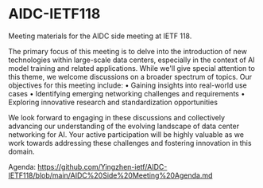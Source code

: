 # AIDC-IETF118
Meeting materials for the AIDC side meeting at IETF 118.

The primary focus of this meeting is to delve into the introduction of new technologies within large-scale data centers, especially in the context of AI model training and related applications. While we'll give special attention to this theme, we welcome discussions on a broader spectrum of topics.
Our objectives for this meeting include:
	•	Gaining insights into real-world use cases
	•	Identifying emerging networking challenges and requirements
	•	Exploring innovative research and standardization opportunities

We look forward to engaging in these discussions and collectively advancing our understanding of the evolving landscape of data center networking for AI. Your active participation will be highly valuable as we work towards addressing these challenges and fostering innovation in this domain.

Agenda: https://github.com/Yingzhen-ietf/AIDC-IETF118/blob/main/AIDC%20Side%20Meeting%20Agenda.md
